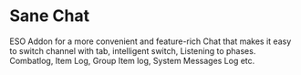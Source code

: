 # Sane Chat
ESO Addon for a more convenient and feature-rich Chat that makes it easy to switch channel with tab, intelligent switch, Listening to phases. Combatlog, Item Log, Group Item log, System Messages Log etc.

